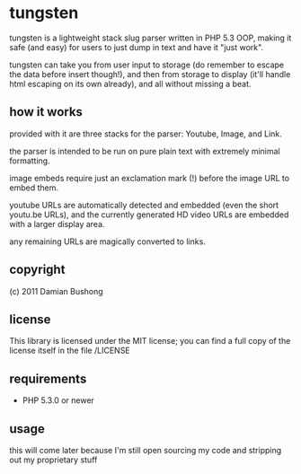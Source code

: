 # tungsten

tungsten is a lightweight stack slug parser written in PHP 5.3 OOP, making it safe (and easy) for users to just dump in text and have it "just work".

tungsten can take you from user input to storage (do remember to escape the data before insert though!), and then from storage to display (it'll handle html escaping on its own already), and all without missing a beat.

## how it works

provided with it are three stacks for the parser: Youtube, Image, and Link.

the parser is intended to be run on pure plain text with extremely minimal formatting.

image embeds require just an exclamation mark (!) before the image URL to embed them.

youtube URLs are automatically detected and embedded (even the short youtu.be URLs), and the currently generated HD video URLs are embedded with a larger display area.

any remaining URLs are magically converted to links.

## copyright

(c) 2011 Damian Bushong

## license

This library is licensed under the MIT license; you can find a full copy of the license itself in the file /LICENSE

## requirements

* PHP 5.3.0 or newer

## usage

this will come later because I'm still open sourcing my code and stripping out my proprietary stuff
